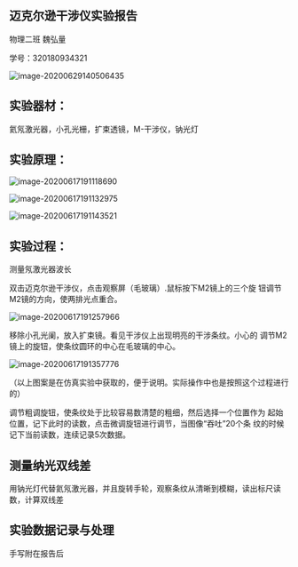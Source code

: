 ## 迈克尔逊干涉仪实验报告

物理二班 魏弘量

学号：320180934321

![image-20200629140506435](C:\Users\QQ\AppData\Roaming\Typora\typora-user-images\image-20200629140506435.png)

## 实验器材：

氦氖激光器，小孔光栅，扩束透镜，M-干涉仪，钠光灯

## 实验原理：

![image-20200617191118690](C:\Users\QQ\AppData\Roaming\Typora\typora-user-images\image-20200617191118690.png)

![image-20200617191132975](C:\Users\QQ\AppData\Roaming\Typora\typora-user-images\image-20200617191132975.png)

![image-20200617191143521](C:\Users\QQ\AppData\Roaming\Typora\typora-user-images\image-20200617191143521.png)

## 实验过程：

测量氖激光器波长

双击迈克尔逊干涉仪，点击观察屏（毛玻璃）.鼠标按下M2镜上的三个旋
 钮调节M2镜的方向，使两排光点重合。

![image-20200617191257966](C:\Users\QQ\AppData\Roaming\Typora\typora-user-images\image-20200617191257966.png)

移除小孔光阑，放入扩束镜。看见干涉仪上出现明亮的干涉条纹。小心的
 调节M2镜上的旋钮，使条纹圆环的中心在毛玻璃的中心。

![image-20200617191357776](C:\Users\QQ\AppData\Roaming\Typora\typora-user-images\image-20200617191357776.png)

（以上图案是在仿真实验中获取的，便于说明。实际操作中也是按照这个过程进行的）

调节粗调旋钮，使条纹处于比较容易数清楚的粗细，然后选择一个位置作为 起始位置，记下此时的读数，点击微调旋钮进行调节，当图像“吞吐”20个条 纹的时候记下当前读数，连续记录5次数据。

## 测量纳光双线差

用钠光灯代替氦氖激光器，并且旋转手轮，观察条纹从清晰到模糊，读出标尺读数，计算双线差

## 实验数据记录与处理

手写附在报告后